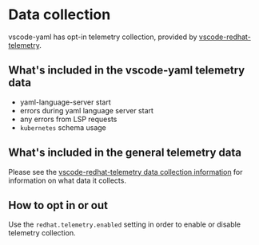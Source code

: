 # Data collection

vscode-yaml has opt-in telemetry collection, provided by [vscode-redhat-telemetry](https://github.com/redhat-developer/vscode-redhat-telemetry).

## What's included in the vscode-yaml telemetry data

- yaml-language-server start
- errors during yaml language server start
- any errors from LSP requests
- `kubernetes` schema usage

## What's included in the general telemetry data

Please see the
[vscode-redhat-telemetry data collection information](https://github.com/redhat-developer/vscode-redhat-telemetry/blob/HEAD/USAGE_DATA.md)
for information on what data it collects.

## How to opt in or out

Use the `redhat.telemetry.enabled` setting in order to enable or disable telemetry collection.
